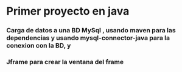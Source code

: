 # Primer proyecto en java 

### Carga de datos a una BD MySql , usando maven para las dependencias y usando mysql-connector-java para la conexion con la BD, y
###  Jframe para crear la ventana del frame
